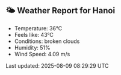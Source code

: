 <!-- WEATHER-START -->
## 🌤 Weather Report for Hanoi

- Temperature: 36°C
- Feels like: 43°C
- Conditions: broken clouds
- Humidity: 51%
- Wind Speed: 4.09 m/s

Last updated: 2025-08-09 08:29:29 UTC
<!-- WEATHER-END -->
